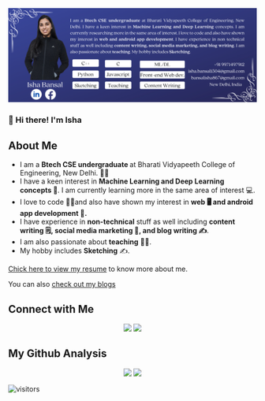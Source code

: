 <img src="profile-bar.png" width="match-parent">

### 👋 Hi there! I'm Isha

## About Me
<ul>
<li>I am a <b> Btech CSE undergraduate </b> at Bharati Vidyapeeth College of Engineering, New Delhi. 👩‍🎓</li>
  <li>I have a keen interest in <b>Machine Learning and Deep Learning concepts 🤖</b>. I am currently learning more in the same area of interest 💻.</li>
<li>I love to code 👩‍💻and also have shown my interest in <b>web 🖥 and android app development 📱.</b></li>
  <li>I have experience in <b>non-technical</b> stuff as well including <b>content writing 🗒, social media marketing 📢, and blog writing ✍</b>.</li>
  <li>I am also passionate about <b>teaching</b> 👩‍🏫. </li>
  <li>My hobby includes <b>Sketching</b> ✍.</li>
</ul>

[Chick here to view my resume](https://www.canva.com/design/DAEBUeKGc7U/6WWbqB-jd7SPDFArRV3AHA/view?utm_content=DAEBUeKGc7U&utm_campaign=designshare&utm_medium=link&utm_source=publishsharelink) to know more about me.

You can also [check out my blogs](https://valueml.com/author/bansalisha/)

## Connect with Me
<p align="center">
<a href="https://www.linkedin.com/in/isha-bansal-433514180/"><img src="https://img.shields.io/badge/-Isha%20Bansal-0077B5?style=flat&logo=Linkedin&logoColor=white"/></a>
<a href="mailto:isha.bansal1504@gmail.com"><img src="https://img.shields.io/badge/-isha.bansal1504@gmail.com-D14836?style=flat&logo=Gmail&logoColor=white"/></a>
</p>

## My Github Analysis
<p align="center">
  <img height="150em" src="https://github-readme-stats.vercel.app/api?username=IshaBansal0408&show_icons=true&theme=radical"/>
  <img height="150em" src="https://github-readme-stats-eight-theta.vercel.app/api/top-langs/?username=IshaBansal0408&layout=compact&langs_count=8&theme=algolia"/>
</a>
</p>

![visitors](https://visitor-badge.glitch.me/badge?page_id=IshaBansal0408/IshaBansal0408)

<!--
**IshaBansal0408/IshaBansal0408** is a ✨ _special_ ✨ repository because its `README.md` (this file) appears on your GitHub profile.
<a href="https://myresume.bss.design/"><img src="https://img.shields.io/badge/-Isha Bansal.com-3423A6?style=flat&logo=Google-Chrome&logoColor=white"/></a>
<a href="https://instagram.com/adityavs_"><img src="https://img.shields.io/badge/-@adityavs__-E4405F?style=flat&logo=Instagram&logoColor=white"/></a>
<a href="https://www.facebook.com/isha.bansal.7334504/"><img src="https://img.shields.io/badge/-@Isha Bansal-1877F2?style=flat&logo=Facebook&logoColor=white"/></a>

